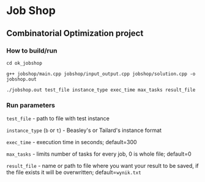 # Job Shop
## Combinatorial Optimization project
### How to build/run
`cd ok_jobshop`

`g++ jobshop/main.cpp jobshop/input_output.cpp jobshop/solution.cpp -o jobshop.out`

`./jobshop.out test_file instance_type exec_time max_tasks result_file`

### Run parameters
`test_file` - path to file with test instance

`instance_type` (`b` or `t`) - Beasley's or Tailard's instance format

`exec_time` - execution time in seconds; default=300

`max_tasks` - limits number of tasks for every job, 0 is whole file; default=0

`result_file` - name or path to file where you want your result to be saved,
if the file exists it will be overwritten; default=`wynik.txt`

